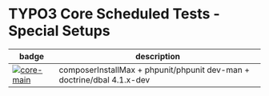 TYPO3 Core Scheduled Tests - Special Setups
===========================================



| badge                                                                                                                                                                                  | description                                                            |
|----------------------------------------------------------------------------------------------------------------------------------------------------------------------------------------|------------------------------------------------------------------------|
| [![core-main](https://github.com/sbuerk/t3c-scheduled-tests/actions/workflows/core-main.yml/badge.svg)](https://github.com/sbuerk/t3c-scheduled-tests/actions/workflows/core-main.yml) | composerInstallMax + phpunit/phpunit dev-man + doctrine/dbal 4.1.x-dev |